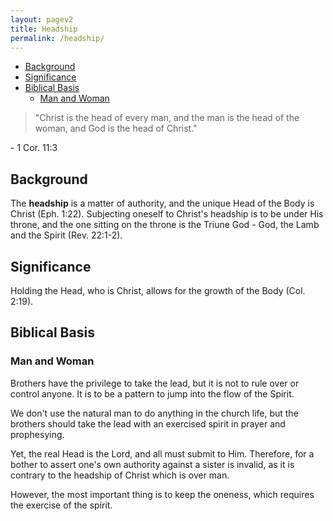 ```yaml
---
layout: pagev2
title: Headship
permalink: /headship/
---
```

- [Background](#background)
- [Significance](#significance)
- [Biblical Basis](#biblical-basis)
  - [Man and Woman](#man-and-woman)

>"Christ is the head of every man, and the man is the head of the woman, and God is the head of Christ."

\- 1 Cor. 11:3

## Background

The **headship** is a matter of authority, and the unique Head of the Body is Christ (Eph. 1:22). Subjecting oneself to Christ's headship is to be under His throne, and the one sitting on the throne is the Triune God - God, the Lamb and the Spirit (Rev. 22:1-2). 

## Significance

Holding the Head, who is Christ, allows for the growth of the Body (Col. 2:19). 

## Biblical Basis

### Man and Woman

Brothers have the privilege to take the lead, but it is not to rule over or control anyone. It is to be a pattern to jump into the flow of the Spirit.

We don't use the natural man to do anything in the church life, but the brothers should take the lead with an exercised spirit in prayer and prophesying. 

Yet, the real Head is the Lord, and all must submit to Him. Therefore, for a bother to assert one's own authority against a sister is invalid, as it is contrary to the headship of Christ which is over man.

However, the most important thing is to keep the oneness, which requires the exercise of the spirit.
